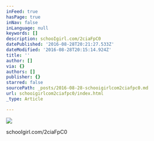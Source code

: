 ```yaml
---
inFeed: true
hasPage: true
inNav: false
inLanguage: null
keywords: []
description: schooIgirl.com/2ciaFpC0
datePublished: '2016-08-28T20:21:27.533Z'
dateModified: '2016-08-28T20:15:14.924Z'
title: ''
author: []
via: {}
authors: []
publisher: {}
starred: false
sourcePath: _posts/2016-08-28-schooigirlcom2ciafpc0.md
url: schooigirlcom2ciafpc0/index.html
_type: Article

---
```

![](https://the-grid-user-content.s3-us-west-2.amazonaws.com/ab246eac-09a4-4a10-b641-8a949ab36655.jpg)

schooIgirl.com/2ciaFpC0